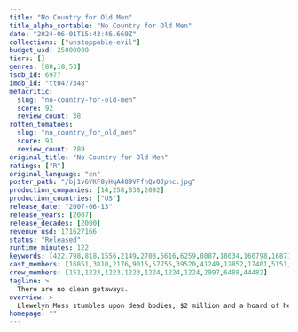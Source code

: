```yaml
---
title: "No Country for Old Men"
title_alpha_sortable: "No Country for Old Men"
date: "2024-06-01T15:43:46.669Z"
collections: ["unstoppable-evil"]
budget_usd: 25000000
tiers: []
genres: [80,18,53]
tsdb_id: 6977
imdb_id: "tt0477348"
metacritic:
  slug: "no-country-for-old-men"
  score: 92
  review_count: 38
rotten_tomatoes:
  slug: "no_country_for_old_men"
  score: 93
  review_count: 289
original_title: "No Country for Old Men"
ratings: ["R"]
original_language: "en"
poster_path: "/bj1v6YKF8yHqA489VFfnQvOJpnc.jpg"
production_companies: [14,258,838,2092]
production_countries: ["US"]
release_date: "2007-06-13"
release_years: [2007]
release_decades: [2000]
revenue_usd: 171627166
status: "Released"
runtime_minutes: 122
keywords: [422,798,818,1556,2149,2708,5616,6259,8087,18034,160798,168713,193021,207268,208289,255356,259279,265556,279115,305164]
cast_members: [16851,3810,2176,9015,57755,39520,41249,12852,17401,5151,51733]
crew_members: [151,1223,1223,1223,1224,1224,1224,2997,6488,44482]
tagline: >
  There are no clean getaways.
overview: >
  Llewelyn Moss stumbles upon dead bodies, $2 million and a hoard of heroin in a Texas desert, but methodical killer Anton Chigurh comes looking for it, with local sheriff Ed Tom Bell hot on his trail. The roles of prey and predator blur as the violent pursuit of money and justice collide.
homepage: ""
---
```

